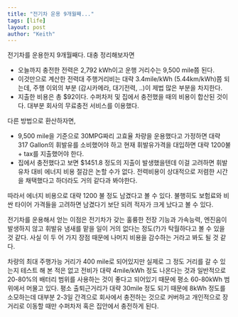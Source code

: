 ```yaml
---
title: "전기차 운용 9개월째..."
tags: [life]
layout: post
author: "Keith"
---
```


전기차를 운용한지 9개월째다. 대충 정리해보자면

- 오늘까지 충전한 전력은 2,792 kWh이고 운행 거리수는 9,500 mile쯤 된다. 
- 이것만으로 계산한 전력대 주행거리비는 대략 3.4mile/kWh (5.44km/kWh)쯤 되는데, 주행 이외의 부분 (감시카메라, 대기전력, ..)이 제법 많은 부분을 차지한다.
- 지출한 비용은 총 $92이다. 수퍼차저 및 집에서 충전했을 때의 비용이 합산된 것이다. 대부분 회사의 무료충전 서비스를 이용했다.

다른 방법으로 환산하자면, 
- 9,500 mile을 기준으로 30MPG짜리 고효율 차량을 운용했다고 가정하면 대략 317 Gallon의 휘발유를 소비했어야 하고 현재 휘발유가격을 대입하면 대략 1200불 + tax를 지출했어야 한다. 
- 집에서 충전했다고 보면 $1451.8 정도의 지출이 발생했을텐데 이걸 고려하면 휘발유차 대비 에너지 비용 절감은 논할 수가 없다. 전력비용이 상대적으로 저렴한 시간을 채택했다고 하더라도 거의 같다과 봐야한다.

따라서 에너지 비용으로 대략 1200 불 정도 남겼다고 볼 수 있다. 불행히도 보험료와 비싼 타이어 가격들을 고려하면 남겼다기 보단 되려 적자가 크게 났다고 볼 수 있다. 

전기차를 운용해서 얻는 이점은 전기차가 갖는 훌륭한 전장 기능과 가속능력, 엔진음이 발생하지 않고 휘발유 냄새를 맡을 일이 거의 없다는 정도(?)가 탁월하다고 볼 수 있을 것 같다. 사실 이 두 어 가지 장점 때문에 나머지 비용을 감수하는 거라고 봐도 될 것 같다.

차량의 최대 주행가능 거리가 400 mile로 되어있지만 실제로 그 정도 거리를 갈 수 있는지 테스트 해 본 적은 없고 전비가 대략 4mile/kWh 정도 나온다는 것과 일반적으로 20-80%의 배터리 범위를 사용하는 것이 좋다고 되어있기 때문에 평소 60-80kWh 범위에서 머물고 있다. 평소 출퇴근거리가 대략 30mile 정도 되기 때문에 8kWh 정도를 소모하는데 대부분 2-3일 간격으로 회사에서 충전하는 것으로 커버하고 개인적으로 장거리로 이동할 때만 수퍼차저 혹은 집안에서 충전하게 된다. 
